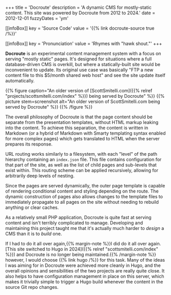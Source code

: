 +++
title = 'Docroute'
description = 'A dynamic CMS for mostly-static content. This site was powered by Docroute from 2012 to 2024.'
date = 2012-12-01
fuzzyDates = 'ym'

[[infoBox]]
key = 'Source Code'
value = '{{% link docroute-source true /%}}'

[[infoBox]]
key = 'Pronunciation'
value = 'Rhymes with "hawk shout."'
+++

**Docroute** is an experimental content management system with a focus on serving "mostly static" pages. It's designed for situations where a full database-driven CMS is overkill, but where a statically-built site would be inconvenient to update. Its original use case was basically "FTP a new content file to this $5/month shared web host" and see the site update itself automatically.

{{% figure caption="An older version of [ScottSmitelli.com]({{% relref \"projects/scottsmitelli.com/index\" %}}) being served by Docroute" %}}
{{% picture stem=screenshot alt="An older version of ScottSmitelli.com being served by Docroute" %}}
{{% /figure %}}

The overall philosophy of Docroute is that the page content should be separate from the presentation templates, without HTML markup leaking into the content. To achieve this separation, the content is written in Markdown (or a hybrid of Markdown with Smarty templating syntax enabled for more complex pages) which gets translated to HTML when the server prepares its response.

URL routing works similarly to a filesystem, with each "level" of the path hierarchy containing an `index.json` file. This file contains configuration for that part of the site, as well as the list of child pages and sub-levels that exist within. This routing scheme can be applied recursively, allowing for arbitrarily deep levels of nesting.

Since the pages are served dynamically, the outer page template is capable of rendering conditional content and styling depending on the route. The dynamic construction of pages also allows changes to the template files to immediately propagate to all pages on the site without needing to rebuild anything or clear caches.

As a relatively small PHP application, Docroute is quite fast at serving content and isn't terribly complicated to manage. Developing and maintaining this project taught me that it's actually much harder to _design_ a CMS than it is to _build_ one.

If I had to do it all over again,{{% margin-note %}}I did do it all over again. [This site switched to Hugo in 2024]({{% relref "scottsmitelli.com/index" %}}) and Docroute is no longer being maintained.{{% /margin-note %}} however, I would choose {{% link hugo /%}} for this task. Many of the ideas I was aiming for in Docroute were achieved more cleanly in Hugo, and the overall opinions and sensibilities of the two projects are really quite close. It also helps to have configuration management in place on this server, which makes it trivially simple to trigger a Hugo build whenever the content in the source Git repo changes.

